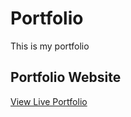 # Portfolio
This is my portfolio 
## Portfolio Website
[View Live Portfolio](https://<username>.github.io/<repo-name>/)
